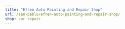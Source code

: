 ```yaml
---
title: "Efren Auto Painting and Repair Shop"
url: /san-pablo/efren-auto-painting-and-repair-shop/
shop: car repair
---
```

